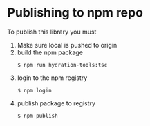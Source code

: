 # Publishing to npm repo



To publish this library you must

1. Make sure local is pushed to origin
1. build the npm package
    ```
    $ npm run hydration-tools:tsc
    ```
1. login to the npm registry
    ```
    $ npm login
    ```
1. publish package to registry
    ```
    $ npm publish
    ```

